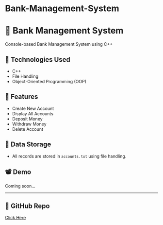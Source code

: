 # Bank-Management-System

# 🏦 Bank Management System

Console-based Bank Management System using C++

## 🔧 Technologies Used
- C++
- File Handling
- Object-Oriented Programming (OOP)

## 📌 Features
- Create New Account
- Display All Accounts
- Deposit Money
- Withdraw Money
- Delete Account

## 📁 Data Storage
- All records are stored in `accounts.txt` using file handling.

## 📽️ Demo
Coming soon...

---

## 🔗 GitHub Repo
[Click Here](https://github.com/TalhaShaikh-1418/Bank-Management-System)
